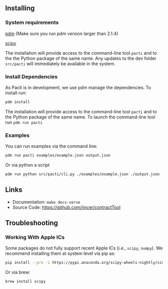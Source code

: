 
## Installing

### System requirements

[pdm](https://github.com/pdm-project/pdm) (Make sure you run pdm version larger than 2.1.4)

[scipy](https://scipy.org/install/)

The installation will provide access to the command-line tool `pacti` and to the the Python package of the same name. Any updates to the dev folder `src/pacti` will immediately be available in the system.


### Install Dependencies

As Pacti is in development, we use pdm manage the dependencies. To install run:

```bash
pdm install
```

The installation will provide access to the command-line tool `pacti` and to the Python package of the same name.
To launch the command-line tool run `pdm run pacti`


### Examples

You can run examples via the command line:


```bash
pdm run pacti examples/example.json output.json
```

Or via python a script

```bash
pdm run python src/pacti/cli.py ./examples/example.json ./output.json
```


## Links

- Documentation: `make docs-serve`
- Source Code: https://github.com/iincer/contractTool

## Troubleshooting

### Working With Apple ICs

Some packages do not fully support recent Apple ICs (i.e., `scipy`, `numpy`). 
We recommend installing them at system level via pip as:

```bash
pip install --pre -i https://pypi.anaconda.org/scipy-wheels-nightly/simple scipy
```

Or via brew:

```bash
brew install scipy
```


